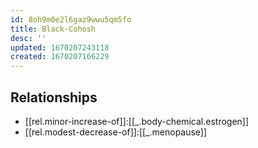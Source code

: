 ```yaml
---
id: 8oh9m0e2l6gaz9wwu5qm5fo
title: Black-Cohosh
desc: ''
updated: 1670207243118
created: 1670207166229
---
```


## Relationships
- [[rel.minor-increase-of]]:[[_.body-chemical.estrogen]]
- [[rel.modest-decrease-of]]:[[_.menopause]]